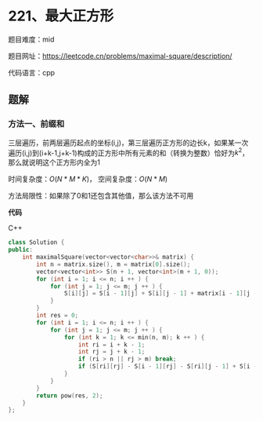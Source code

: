 # 221、最大正方形
题目难度：mid

题目网址：https://leetcode.cn/problems/maximal-square/description/

代码语言：cpp

## 题解
### 方法一、前缀和
三层遍历，前两层遍历起点的坐标(i,j)，第三层遍历正方形的边长k，如果某一次遍历(i,j)到(i+k-1,j+k-1)构成的正方形中所有元素的和（转换为整数）恰好为$`k^2`$，那么就说明这个正方形内全为1

时间复杂度：$`O(N*M*K)`$， 空间复杂度：$`O(N*M)`$

方法局限性：如果除了0和1还包含其他值，那么该方法不可用

**代码**

C++

```cpp
class Solution {
public:
    int maximalSquare(vector<vector<char>>& matrix) {
        int n = matrix.size(), m = matrix[0].size();
        vector<vector<int>> S(n + 1, vector<int>(m + 1, 0));
        for (int i = 1; i <= n; i ++ ) {
            for (int j = 1; j <= m; j ++ ) {
                S[i][j] = S[i - 1][j] + S[i][j - 1] + matrix[i - 1][j - 1] - S[i - 1][j - 1] - '0';//注意这里将字符转换为整数值
            }
        }
        int res = 0;
        for (int i = 1; i <= n; i ++ ) {
            for (int j = 1; j <= m; j ++ ) {
                for (int k = 1; k <= min(n, m); k ++ ) {
                    int ri = i + k - 1;
                    int rj = j + k - 1;
                    if (ri > n || rj > m) break;
                    if (S[ri][rj] - S[i - 1][rj] - S[ri][j - 1] + S[i - 1][j - 1] == pow(k, 2)) res = max(res, k);
                }
            }
        }
        return pow(res, 2);
    }
};
```
